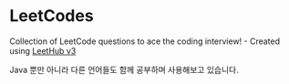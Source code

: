 # LeetCodes
Collection of LeetCode questions to ace the coding interview! - Created using [LeetHub v3](https://github.com/raphaelheinz/LeetHub-3.0)

Java 뿐만 아니라 다른 언어들도 함께 공부하며 사용해보고 있습니다.
